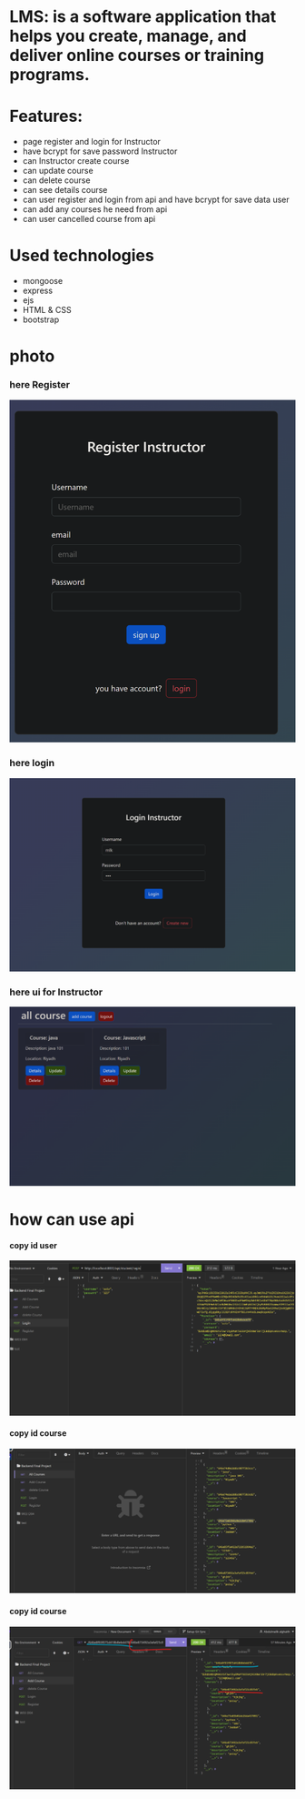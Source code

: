 # LMS: is a software application that helps you create, manage, and deliver online courses or training programs.

# Features:

- page register and login for Instructor
- have bcrypt for save password Instructor
- can Instructor create course
- can update course
- can delete course
- can see details course
- can user register and login from api and have bcrypt for save data user
- can add any courses he need from api
- can user cancelled course from api

# Used technologies

- mongoose
- express
- ejs
- HTML & CSS
- bootstrap

# photo

### here Register

![alt text](./image/Register.png)

### here login

![alt text](./image/login.png)

### here ui for Instructor

![alt text](./image/ui.png)

# how can use api

#### copy id user

![alt text](./image/id_user.png)

#### copy id course

![alt text](./image/id_course.png)

#### copy id course

![alt text](./image/add_course.png)
